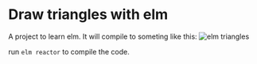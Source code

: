 # Draw triangles with elm

A project to learn elm. It will compile to someting like this:
![elm triangles](https://github.com/lesabu/elm-triangles/tree/master/img/elm-triangles.png?raw=true)

run `elm reactor` to compile the code.
